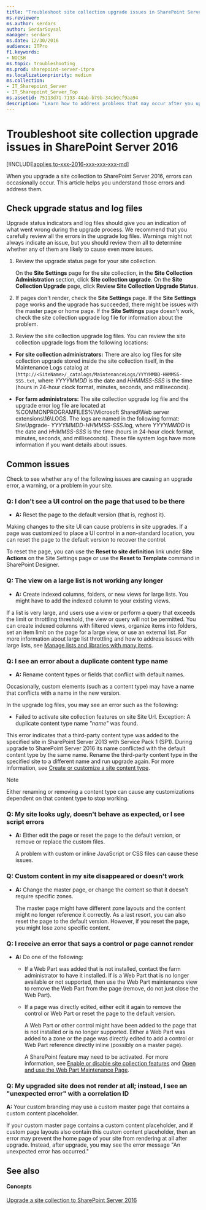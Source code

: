 ```yaml
---
title: "Troubleshoot site collection upgrade issues in SharePoint Server 2016"
ms.reviewer: 
ms.author: serdars
author: SerdarSoysal
manager: serdars
ms.date: 12/30/2016
audience: ITPro
f1.keywords:
- NOCSH
ms.topic: troubleshooting
ms.prod: sharepoint-server-itpro
ms.localizationpriority: medium
ms.collection:
- IT_Sharepoint_Server
- IT_Sharepoint_Server_Top
ms.assetid: 75113d71-7193-44ab-b79b-34cb9cf9aa94
description: "Learn how to address problems that may occur after you upgrade a site to SharePoint Server 2016."
---
```


# Troubleshoot site collection upgrade issues in SharePoint Server 2016

[!INCLUDE[applies to-xxx-2016-xxx-xxx-xxx-md](../includes/appliesto-xxx-2016-xxx-xxx-xxx-md.md)]

When you upgrade a site collection to SharePoint Server 2016, errors can occasionally occur. This article helps you understand those errors and address them.
  
## Check upgrade status and log files

Upgrade status indicators and log files should give you an indication of what went wrong during the upgrade process. We recommend that you carefully review all the errors in the upgrade log files. Warnings might not always indicate an issue, but you should review them all to determine whether any of them are likely to cause even more issues.
  
1. Review the upgrade status page for your site collection.
    
    On the **Site Settings** page for the site collection, in the **Site Collection Administration** section, click **Site collection upgrade**. On the **Site Collection Upgrade** page, click **Review Site Collection Upgrade Status**.
    
2. If pages don't render, check the **Site Settings** page. If the **Site Settings** page works and the upgrade has succeeded, there might be issues with the master page or home page. If the **Site Settings** page doesn't work, check the site collection upgrade log file for information about the problem. 
    
3. Review the site collection upgrade log files. You can review the site collection upgrade logs from the following locations:

  - **For site collection administrators:** There are also log files for site collection upgrade stored inside the site collection itself, in the Maintenance Logs catalog at (`http://<SiteName>/_catalogs/MaintenanceLogs/YYYYMMDD-HHMMSS-SSS.txt`, where  _YYYYMMDD_ is the date and  _HHMMSS-SSS_ is the time (hours in 24-hour clock format, minutes, seconds, and milliseconds). 
    
  - **For farm administrators:** The site collection upgrade log file and the upgrade error log file are located at %COMMONPROGRAMFILES%\Microsoft Shared\Web server extensions\16\LOGS. The logs are named in the following format: SiteUpgrade-  _YYYYMMDD-HHMMSS-SSS_.log, where  _YYYYMMDD_ is the date and  _HHMMSS-SSS_ is the time (hours in 24-hour clock format, minutes, seconds, and milliseconds). These file system logs have more information if you want details about issues. 
    
## Common issues

Check to see whether any of the following issues are causing an upgrade error, a warning, or a problem in your site.
  
### Q: I don't see a UI control on the page that used to be there
<a name="UI"> </a>

- **A:** Reset the page to the default version (that is, reghost it). 
    
Making changes to the site UI can cause problems in site upgrades. If a page was customized to place a UI control in a non-standard location, you can reset the page to the default version to recover the control.
  
To reset the page, you can use the **Reset to site definition** link under **Site Actions** on the Site Settings page or use the **Reset to Template** command in SharePoint Designer. 
  
### Q: The view on a large list is not working any longer
<a name="UI"> </a>

- **A:** Create indexed columns, folders, or new views for large lists. You might have to add the indexed column to your existing views. 
    
If a list is very large, and users use a view or perform a query that exceeds the limit or throttling threshold, the view or query will not be permitted. You can create indexed columns with filtered views, organize items into folders, set an item limit on the page for a large view, or use an external list. For more information about large list throttling and how to address issues with large lists, see [Manage lists and libraries with many items](https://go.microsoft.com/fwlink/p/?LinkId=251456). 
  
### Q: I see an error about a duplicate content type name
<a name="UI"> </a>

- **A:** Rename content types or fields that conflict with default names. 
    
Occasionally, custom elements (such as a content type) may have a name that conflicts with a name in the new version. 
  
In the upgrade log files, you may see an error such as the following:
  
- Failed to activate site collection features on site Site Url. Exception: A duplicate content type name  _"name"_ was found. 
    
This error indicates that a third-party content type was added to the specified site in SharePoint Server 2013 with Service Pack 1 (SP1). During upgrade to SharePoint Server 2016 its name conflicted with the default content type by the same name. Rename the third-party content type in the specified site to a different name and run upgrade again. For more information, see [Create or customize a site content type](https://support.office.com/article/27eb6551-9867-4201-a819-620c5658a60f). 
  
> [!NOTE]
> Either renaming or removing a content type can cause any customizations dependent on that content type to stop working. 
  
### Q: My site looks ugly, doesn't behave as expected, or I see script errors
<a name="UI"> </a>

- **A:** Either edit the page or reset the page to the default version, or remove or replace the custom files. 
    
    A problem with custom or inline JavaScript or CSS files can cause these issues. 
    
### Q: Custom content in my site disappeared or doesn't work
<a name="UI"> </a>

- **A:** Change the master page, or change the content so that it doesn't require specific zones. 
    
    The master page might have different zone layouts and the content might no longer reference it correctly. As a last resort, you can also reset the page to the default version. However, if you reset the page, you might lose zone specific content. 
    
### Q: I receive an error that says a control or page cannot render
<a name="UI"> </a>

- **A:** Do one of the following: 
    
  - If a Web Part was added that is not installed, contact the farm administrator to have it installed. If is a Web Part that is no longer available or not supported, then use the Web Part maintenance view to remove the Web Part from the page (remove, do not just close the Web Part).
    
  - If a page was directly edited, either edit it again to remove the control or Web Part or reset the page to the default version.
    
    A Web Part or other control might have been added to the page that is not installed or is no longer supported. Either a Web Part was added to a zone or the page was directly edited to add a control or Web Part reference directly inline (possibly on a master page).
    
    A SharePoint feature may need to be activated. For more information, see [Enable or disable site collection features](https://support.office.com/article/a2f2a5c2-093d-4897-8b7f-37f86d83df04) and [Open and use the Web Part Maintenance Page](https://support.office.com/article/eff9ce22-d04a-44dd-ae83-ac29a5e396c2). 
    
### Q: My upgraded site does not render at all; instead, I see an "unexpected error" with a correlation ID
<a name="UI"> </a>

 **A:** Your custom branding may use a custom master page that contains a custom content placeholder. 
  
If your custom master page contains a custom content placeholder, and if custom page layouts also contain this custom content placeholder, then an error may prevent the home page of your site from rendering at all after upgrade. Instead, after upgrade, you may see the error message "An unexpected error has occurred."
  
## See also

#### Concepts

[Upgrade a site collection to SharePoint Server 2016](upgrade-a-site-collection.md)

